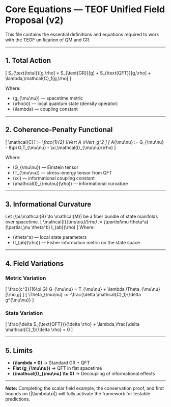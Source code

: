 # Core Equations — TEOF Unified Field Proposal (v2)

This file contains the essential definitions and equations required to work with the TEOF unification of QM and GR.

---

## 1. Total Action

\[
S_{\text{total}}[g,\rho] = S_{\text{GR}}[g] + S_{\text{QFT}}[g,\rho] + \lambda\,\mathcal{C}_1[g,\rho]
\]

Where:
- \(g_{\mu\nu}\) — spacetime metric
- \(\rho(x)\) — local quantum state (density operator)
- \(\lambda\) — coupling constant

---

## 2. Coherence-Penalty Functional

\[
\mathcal{C}_1 := \frac{1}{2} \lVert A \rVert_g^2
\]
\[
A_{\mu\nu} := G_{\mu\nu} - 8\pi G\,T_{\mu\nu} - \xi\,\mathcal{I}_{\mu\nu}(\rho)
\]

Where:
- \(G_{\mu\nu}\) — Einstein tensor
- \(T_{\mu\nu}\) — stress–energy tensor from QFT
- \(\xi\) — informational coupling constant
- \(\mathcal{I}_{\mu\nu}(\rho)\) — informational curvature

---

## 3. Informational Curvature

Let \(\pi:\mathcal{B} \to \mathcal{M}\) be a fiber bundle of state manifolds over spacetime.
\[
\mathcal{I}_{\mu\nu}(\rho) := (\partial_\mu \theta^a)(\partial_\nu \theta^b) I_{ab}(\rho)
\]
Where:
- \(\theta^a\) — local state parameters
- \(I_{ab}(\rho)\) — Fisher information metric on the state space

---

## 4. Field Variations

### Metric Variation
\[
\frac{c^3}{16\pi G} G_{\mu\nu} = T_{\mu\nu} + \lambda\,\Theta_{\mu\nu}[\rho,g]
\]
\[
\Theta_{\mu\nu} := -\frac{\delta \mathcal{C}_1}{\delta g^{\mu\nu}}
\]

### State Variation
\[
\frac{\delta S_{\text{QFT}}}{\delta \rho} + \lambda\,\frac{\delta \mathcal{C}_1}{\delta \rho} = 0
\]

---

## 5. Limits

- **\(\lambda = 0\)** → Standard GR + QFT
- **Flat \(g_{\mu\nu}\)** → QFT in flat spacetime
- **\(\mathcal{I}_{\mu\nu} \to 0\)** → Decoupling of informational effects

---

**Note:** Completing the scalar field example, the conservation proof, and first bounds on \(|\lambda\xi|\) will fully activate the framework for testable predictions.
